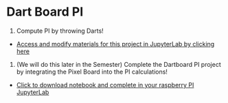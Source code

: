 # Dart Board PI
1. Compute PI by throwing Darts! 
- [Access and modify materials for this project in JupyterLab by clicking here](https://bushastrolab.com/hub/user-redirect/git-pull?repo=https%3A%2F%2Fgithub.com%2Fchandrunarayan%2Ffcsr&branch=gh-pages&urlpath=lab%2Ftree%2Ffcsr%2Fprojects%2Fdart_board_pi%2Fdart_board_pi.ipynb?reset)

1. (We will do this later in the Semester) Complete the Dartboard PI project by integrating the Pixel Board into the PI calculations!
-    [Click to download notebook and complete in your raspberry PI JupyterLab](https://chandrunarayan.github.io/fcsr/projects/dart_board_pi/darts_pi_button.ipynb)
